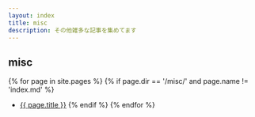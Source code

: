 ```yaml
---
layout: index
title: misc
description: その他雑多な記事を集めてます
---
```


## misc

{% for page in site.pages %}
{% if page.dir == '/misc/' and page.name != 'index.md' %}
- <a href="{{ page.url }}">{{ page.title }}</a>
{% endif %}
{% endfor %}

